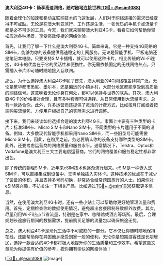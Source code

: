 **澳大利亞4G卡：畅享高速网络，随时随地连接世界[[TG💪+ @esim1088](https://t.me/s/esim1088)]**

随着全球化的加速和移动互联网技术的飞速发展，人们对于网络连接的需求已经变得不可或缺。无论是在澳大利亚旅行、工作还是生活，一张优质的手机卡或流量卡都是必不可少的工具。今天，我们就来聊聊澳大利亞4G卡，看看它如何帮助你轻松应对各种场景，享受高效便捷的网络体验。

首先，让我们了解一下什么是澳大利亞4G卡。简单来说，它是一种支持4G网络的SIM卡，能够为你的设备提供高速稳定的上网服务。无论是智能手机、平板电脑还是笔记本电脑，只要支持SIM卡插槽，就可以使用这种卡片。相比传统的Wi-Fi连接，4G卡的优势在于它的灵活性和便携性。你无需依赖固定的无线网络热点，只需插入卡片即可随时随地接入互联网。

那么，为什么选择澳大利亞4G卡呢？首先，澳大利亚的4G网络覆盖非常广泛。无论是繁华都市悉尼、墨尔本，还是偏远的小镇乡村，大部分地区都能享受到高质量的网络信号。这意味着无论你身在何处，都可以保持与世界的联系。其次，澳大利亞4G卡的价格相对合理，且有多种套餐可供选择。从日常使用到大流量需求，总有一款适合你。此外，许多运营商还提供了灵活的计费方式，比如按月订阅或者按需购买流量包，方便用户根据自己的实际需求进行调整。

接下来，我们来谈谈如何选择合适的澳大利亞4G卡。市面上主要有三种类型的卡片：标准SIM卡、Micro SIM卡和Nano SIM卡。不同类型的卡片适用于不同的设备。例如，大多数现代智能手机都采用Nano SIM卡，而一些旧型号可能需要Micro SIM卡。因此，在购买之前，务必要确认你的设备支持哪种类型的SIM卡。此外，还要考虑运营商的网络质量和服务水平。通常情况下，Telstra、Optus和Vodafone是澳大利亚三大主要电信运营商，它们的网络覆盖和服务稳定性都非常出色。

除了传统的物理SIM卡，近年来eSIM技术也逐渐流行起来。eSIM是一种嵌入式SIM卡，可以直接集成到设备中，无需单独插入实体卡。这种技术的优点在于减少了设备的体积，并且支持多号码切换，非常适合经常跨国旅行的人士。如果你对eSIM感兴趣，不妨关注一下相关产品，比如通过[TG💪+ @esim1088](https://t.me/s/esim1088)获取更多信息。

当然，在使用澳大利亞4G卡时，还有一些小贴士可以帮助你更好地管理流量和费用。首先，定期检查你的数据使用情况，避免超出套餐限制导致额外收费。其次，尽量利用Wi-Fi热点节省流量，特别是在家中、咖啡馆或酒店等场所。最后，合理规划长途旅行期间的数据需求，提前购买足够的流量包以确保旅途无忧。

总之，澳大利亞4G卡是现代生活中不可或缺的一部分。它不仅让你随时随地保持在线，还能帮助你在异国他乡感受到家一般的便利。无论你是短期游客还是长期居民，选择一款合适的4G卡都将极大地提升你的生活质量和工作效率。希望这篇文章能为你提供有价值的参考，祝你拥有愉快的网络体验！

[[TG💪+ @esim1088](https://t.me/s/esim1088) ![Image](https://i.postimg.cc/4NQfJmqS/Snipaste-2025-05-13-00-14-12.png)]